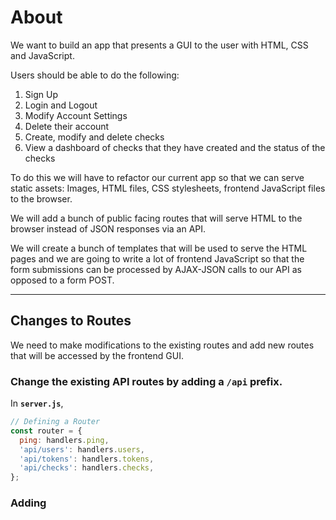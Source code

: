 # About

We want to build an app that presents a GUI to the user with HTML, CSS and JavaScript.

Users should be able to do the following:

1. Sign Up
2. Login and Logout
3. Modify Account Settings
4. Delete their account
5. Create, modify and delete checks
6. View a dashboard of checks that they have created and the status of the checks

To do this we will have to refactor our current app so that we can serve static assets: Images, HTML files, CSS stylesheets, frontend JavaScript files to the browser.

We will add a bunch of public facing routes that will serve HTML to the browser instead of JSON responses via an API.

We will create a bunch of templates that will be used to serve the HTML pages and we are going to write a lot of frontend JavaScript so that the form submissions can be processed by AJAX-JSON calls to our API as opposed to a form POST.

---

## Changes to Routes

We need to make modifications to the existing routes and add new routes that will be accessed by the frontend GUI.

### Change the existing API routes by adding a `/api` prefix.

In **`server.js`**,

```js
// Defining a Router
const router = {
  ping: handlers.ping,
  'api/users': handlers.users,
  'api/tokens': handlers.tokens,
  'api/checks': handlers.checks,
};
```

### Adding
